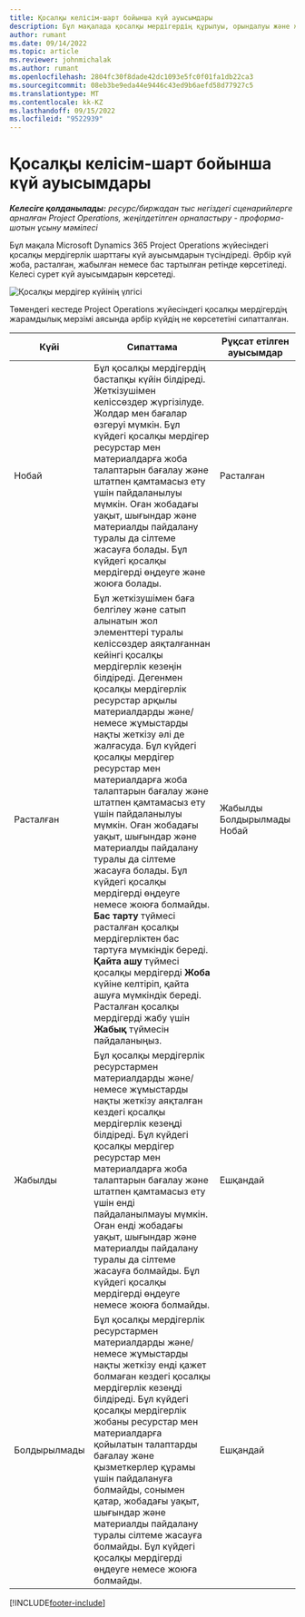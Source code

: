 ```yaml
---
title: Қосалқы келісім-шарт бойынша күй ауысымдары
description: Бұл мақалада қосалқы мердігердің құрылуы, орындалуы және жабылуы кезінде Microsoft Dynamics 365 Project Operations қосалқы мердігерлік күйлерінің ауысуы түсіндіріледі.
author: rumant
ms.date: 09/14/2022
ms.topic: article
ms.reviewer: johnmichalak
ms.author: rumant
ms.openlocfilehash: 2804fc30f8dade42dc1093e5fc0f01fa1db22ca3
ms.sourcegitcommit: 08eb3be9eda44e9446c43ed9b6aefd58d77927c5
ms.translationtype: MT
ms.contentlocale: kk-KZ
ms.lasthandoff: 09/15/2022
ms.locfileid: "9522939"
---
```

# <a name="state-transitions-on-a-subcontract"></a>Қосалқы келісім-шарт бойынша күй ауысымдары 

_**Келесіге қолданылады:** ресурс/биржадан тыс негіздегі сценарийлерге арналған Project Operations, жеңілдетілген орналастыру - проформа-шотын ұсыну мәмілесі_

Бұл мақала Microsoft Dynamics 365 Project Operations жүйесіндегі қосалқы мердігерлік шарттағы күй ауысымдарын түсіндіреді. Әрбір күй жоба, расталған, жабылған немесе бас тартылған ретінде көрсетіледі. Келесі сурет күй ауысымдарын көрсетеді.

![Қосалқы мердігер күйінің үлгісі](../media/SubconStates.png)  

Төмендегі кестеде Project Operations жүйесіндегі қосалқы мердігердің жарамдылық мерзімі аясында әрбір күйдің не көрсететіні сипатталған.

| Күйі | Сипаттама | Рұқсат етілген ауысымдар |
| --- | --- | --- |
| Нобай | Бұл қосалқы мердігердің бастапқы күйін білдіреді. Жеткізушімен келіссөздер жүргізілуде. Жолдар мен бағалар өзгеруі мүмкін. Бұл күйдегі қосалқы мердігер ресурстар мен материалдарға жоба талаптарын бағалау және штатпен қамтамасыз ету үшін пайдаланылуы мүмкін. Оған жобадағы уақыт, шығындар және материалды пайдалану туралы да сілтеме жасауға болады. Бұл күйдегі қосалқы мердігерді өңдеуге және жоюға болады. | Расталған |
| Расталған | Бұл жеткізушімен баға белгілеу және сатып алынатын жол элементтері туралы келіссөздер аяқталғаннан кейінгі қосалқы мердігерлік кезеңін білдіреді. Дегенмен қосалқы мердігерлік ресурстар арқылы материалдарды және/немесе жұмыстарды нақты жеткізу әлі де жалғасуда. Бұл күйдегі қосалқы мердігер ресурстар мен материалдарға жоба талаптарын бағалау және штатпен қамтамасыз ету үшін пайдаланылуы мүмкін. Оған жобадағы уақыт, шығындар және материалды пайдалану туралы да сілтеме жасауға болады. Бұл күйдегі қосалқы мердігерді өңдеуге немесе жоюға болмайды. **Бас тарту** түймесі расталған қосалқы мердігерліктен бас тартуға мүмкіндік береді. **Қайта ашу** түймесі қосалқы мердігерді **Жоба** күйіне келтіріп, қайта ашуға мүмкіндік береді. Расталған қосалқы мердігерді жабу үшін **Жабық** түймесін пайдаланыңыз. | Жабылды <br> Болдырылмады <br> Нобай |
| Жабылды | Бұл қосалқы мердігерлік ресурстармен материалдарды және/немесе жұмыстарды нақты жеткізу аяқталған кездегі қосалқы мердігерлік кезеңді білдіреді. Бұл күйдегі қосалқы мердігер ресурстар мен материалдарға жоба талаптарын бағалау және штатпен қамтамасыз ету үшін енді пайдаланылмауы мүмкін. Оған енді жобадағы уақыт, шығындар және материалды пайдалану туралы да сілтеме жасауға болмайды. Бұл күйдегі қосалқы мердігерді өңдеуге немесе жоюға болмайды. | Ешқандай |
| Болдырылмады | Бұл қосалқы мердігерлік ресурстармен материалдарды және/немесе жұмыстарды нақты жеткізу енді қажет болмаған кездегі қосалқы мердігерлік кезеңді білдіреді. Бұл күйдегі қосалқы мердігерлік жобаны ресурстар мен материалдарға қойылатын талаптарды бағалау және қызметкерлер құрамы үшін пайдалануға болмайды, сонымен қатар, жобадағы уақыт, шығындар және материалды пайдалану туралы сілтеме жасауға болмайды. Бұл күйдегі қосалқы мердігерді өңдеуге немесе жоюға болмайды. | Ешқандай |


[!INCLUDE[footer-include](../../includes/footer-banner.md)]
